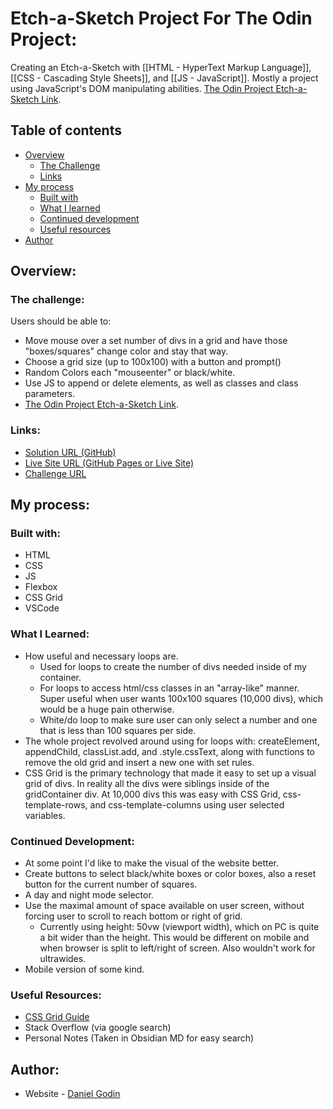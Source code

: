 # Etch-a-Sketch Project For The Odin Project:

Creating an Etch-a-Sketch with [[HTML - HyperText Markup Language]], [[CSS - Cascading Style Sheets]], and [[JS - JavaScript]].  Mostly a project using JavaScript's DOM manipulating abilities.  [The Odin Project Etch-a-Sketch Link](https://www.theodinproject.com/lessons/foundations-etch-a-sketch).

## Table of contents
- [Overview](#overview)
  - [The Challenge](#the-challenge)
  - [Links](#links)
- [My process](#my-process)
  - [Built with](#built-with)
  - [What I learned](#what-i-learned)
  - [Continued development](#continued-development)
  - [Useful resources](#useful-resources)
- [Author](#author)

## Overview:
### The challenge:
Users should be able to:
- Move mouse over a set number of divs in a grid and have those "boxes/squares" change color and stay that way.
- Choose a grid size (up to 100x100) with a button and prompt()
- Random Colors each "mouseenter" or black/white.
- Use JS to append or delete elements, as well as classes and class parameters.
- [The Odin Project Etch-a-Sketch Link](https://www.theodinproject.com/lessons/foundations-etch-a-sketch).

### Links:
- [Solution URL (GitHub)](https://github.com/daniel-godin/etch-a-sketch)
- [Live Site URL (GitHub Pages or Live Site)](https://daniel-godin.github.io/etch-a-sketch/)
- [Challenge URL](https://www.theodinproject.com/lessons/foundations-etch-a-sketch)

## My process:
### Built with:
- HTML
- CSS
- JS
- Flexbox
- CSS Grid
- VSCode

### What I Learned:
- How useful and necessary loops are.
	- Used for loops to create the number of divs needed inside of my container.
	- For loops to access html/css classes in an "array-like" manner.  Super useful when user wants 100x100 squares (10,000 divs), which would be a huge pain otherwise.
	- White/do loop to make sure user can only select a number and one that is less than 100 squares per side.
- The whole project revolved around using for loops with: createElement, appendChild, classList.add, and .style.cssText, along with functions to remove the old grid and insert a new one with set rules.
- CSS Grid is the primary technology that made it easy to set up a visual grid of divs.  In reality all the divs were siblings inside of the gridContainer div.  At 10,000 divs this was easy with CSS Grid, css-template-rows, and css-template-columns using user selected variables.

### Continued Development:
- At some point I'd like to make the visual of the website better.
- Create buttons to select black/white boxes or color boxes, also a reset button for the current number of squares.
- A day and night mode selector.
- Use the maximal amount of space available on user screen, without forcing user to scroll to reach bottom or right of grid.
	- Currently using height: 50vw (viewport width), which on PC is quite a bit wider than the height.  This would be different on mobile and when browser is split to left/right of screen.  Also wouldn't work for ultrawides.
- Mobile version of some kind.

### Useful Resources:
- [CSS Grid Guide](https://css-tricks.com/snippets/css/complete-guide-grid/)
- Stack Overflow (via google search)
- Personal Notes (Taken in Obsidian MD for easy search)

## Author:
- Website - [Daniel Godin](https://danielgodin.org)